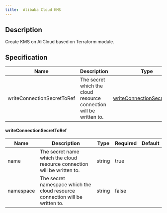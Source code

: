 ```yaml
---
title:  Alibaba Cloud KMS
---
```


## Description

Create KMS on AliCloud based on Terraform module.

## Specification


 Name | Description | Type | Required | Default 
 ------------ | ------------- | ------------- | ------------- | ------------- 
 writeConnectionSecretToRef | The secret which the cloud resource connection will be written to. | [writeConnectionSecretToRef](#writeConnectionSecretToRef) | false |  


#### writeConnectionSecretToRef

 Name | Description | Type | Required | Default 
 ------------ | ------------- | ------------- | ------------- | ------------- 
 name | The secret name which the cloud resource connection will be written to. | string | true |  
 namespace | The secret namespace which the cloud resource connection will be written to. | string | false |  
